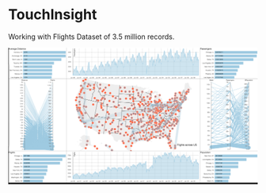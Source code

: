 # TouchInsight

Working with Flights Dataset of 3.5 million records.

<img src="https://raw.githubusercontent.com/karthikbadam/TouchInsight/master/public/images/touchinsight.png">



